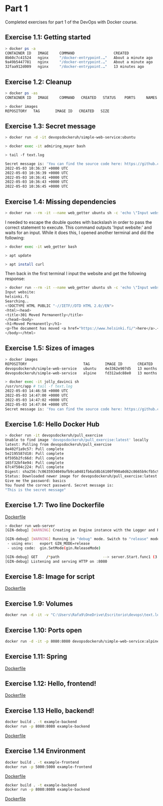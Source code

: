 # Part 1
Completed exercises for part 1 of the DevOps with Docker course.

## Exercise 1.1: Getting started

```bash
> docker ps -a
CONTAINER ID   IMAGE     COMMAND                  CREATED              STATUS                          PORTS     NAMES
8b60c7c41524   nginx     "/docker-entrypoint.…"   About a minute ago   Up About a minute               80/tcp    peaceful_merkle
9a49b5447781   nginx     "/docker-entrypoint.…"   About a minute ago   Exited (0) 3 seconds ago                  priceless_stonebraker
32faa912d009   nginx     "/docker-entrypoint.…"   13 minutes ago       Exited (0) About a minute ago             recursing_lovelace
```

## Exercise 1.2: Cleanup

```bash
> docker ps -as
CONTAINER ID   IMAGE     COMMAND   CREATED   STATUS    PORTS     NAMES     SIZE
```
```bash
> docker images
REPOSITORY   TAG       IMAGE ID   CREATED   SIZE
```

## Exercise 1.3: Secret message

```bash
> docker run -d -it devopsdockeruh/simple-web-service:ubuntu
```
```bash
> docker exec -it admiring_mayer bash
```
```bash
> tail -f text.log
```
```bash
Secret message is: 'You can find the source code here: https://github.com/docker-hy'
2022-05-03 10:36:37 +0000 UTC
2022-05-03 10:36:39 +0000 UTC
2022-05-03 10:36:41 +0000 UTC
2022-05-03 10:36:43 +0000 UTC
2022-05-03 10:36:45 +0000 UTC
```

## Exercise 1.4: Missing dependencies

```bash
> docker run --rm -it --name web_getter ubuntu sh -c 'echo \"Input website:\"; read website; echo \"Searching..\"; sleep 1; curl $website;'
```
I needed to escape the double quotes with backslash in order to pass the correct statement to execute.
This command outputs 'Input website:' and waits for an input. While it does this, I opened another terminal and did the following:
```bash
> docker exec -it web_getter bash
```
```bash
> apt update
```
```bash
> apt install curl
```
Then back in the first terminal I input the website and get the following response:
```bash
> docker run --rm -it --name web_getter ubuntu sh -c 'echo \"Input website:\"; read website; echo \"Searching..\"; sleep 1; curl $website;'
Input website:
helsinki.fi
Searching..
<!DOCTYPE HTML PUBLIC "-//IETF//DTD HTML 2.0//EN">
<html><head>
<title>301 Moved Permanently</title>
</head><body>
<h1>Moved Permanently</h1>
<p>The document has moved <a href="https://www.helsinki.fi/">here</a>.</p>
</body></html>
```

## Exercise 1.5: Sizes of images

```bash
> docker images
REPOSITORY                          TAG       IMAGE ID       CREATED         SIZE
devopsdockeruh/simple-web-service   ubuntu    4e3362e907d5   13 months ago   83MB
devopsdockeruh/simple-web-service   alpine    fd312adc88e0   13 months ago   15.7MB
```
```bash
> docker exec -it jolly_davinci sh
/usr/src/app # tail -f text.log
2022-05-03 14:46:58 +0000 UTC
2022-05-03 14:47:00 +0000 UTC
2022-05-03 14:47:02 +0000 UTC
2022-05-03 14:47:04 +0000 UTC
Secret message is: 'You can find the source code here: https://github.com/docker-hy'
```

## Exercise 1.6: Hello Docker Hub

```bash
> docker run -it devopsdockeruh/pull_exercise
Unable to find image 'devopsdockeruh/pull_exercise:latest' locally
latest: Pulling from devopsdockeruh/pull_exercise
8e402f1a9c57: Pull complete
5e2195587d10: Pull complete
6f595b2fc66d: Pull complete
165f32bf4e94: Pull complete
67c4f504c224: Pull complete
Digest: sha256:7c0635934049afb9ca0481fb6a58b16100f990a0d62c8665b9cfb5c9ada8a99f
Status: Downloaded newer image for devopsdockeruh/pull_exercise:latest
Give me the password: basics
You found the correct password. Secret message is:
"This is the secret message"
```


## Exercise 1.7: Two line Dockerfile

[Dockerfile](./1.7/Dockerfile)
```bash
> docker run web-server
[GIN-debug] [WARNING] Creating an Engine instance with the Logger and Recovery middleware already attached.

[GIN-debug] [WARNING] Running in "debug" mode. Switch to "release" mode in production.
 - using env:   export GIN_MODE=release
 - using code:  gin.SetMode(gin.ReleaseMode)

[GIN-debug] GET    /*path                    --> server.Start.func1 (3 handlers)
[GIN-debug] Listening and serving HTTP on :8080
```

## Exercise 1.8: Image for script

[Dockerfile](./1.8/Dockerfile)


## Exercise 1.9: Volumes

```bash
docker run -d -it -v "C:\Users\Rafa9\OneDrive\Escritorio\devops\text.log:/usr/src/app/text.log" devopsdockeruh/simple-web-service:alpine
```

## Exercise 1.10: Ports open

```bash
docker run -d -it -p 8080:8080 devopsdockeruh/simple-web-service:alpine server
```

## Exercise 1.11: Spring

[Dockerfile](./1.11/Dockerfile)


## Exercise 1.12: Hello, frontend!

[Dockerfile](./1.12/Dockerfile)


## Exercise 1.13 Hello, backend!

```bash
docker build . -t example-backend
docker run -p 8080:8080 example-backend
```
[Dockerfile](./1.13/Dockerfile)


## Exercise 1.14 Environment

```bash
docker build . -t example-frontend
docker run -p 5000:5000 example-frontend
```
[Dockerfile](./1.14/Frontend/Dockerfile)

```bash
docker build . -t example-backend
docker run -p 8080:8080 example-backend
```
[Dockerfile](./1.14/Backend/Dockerfile)
